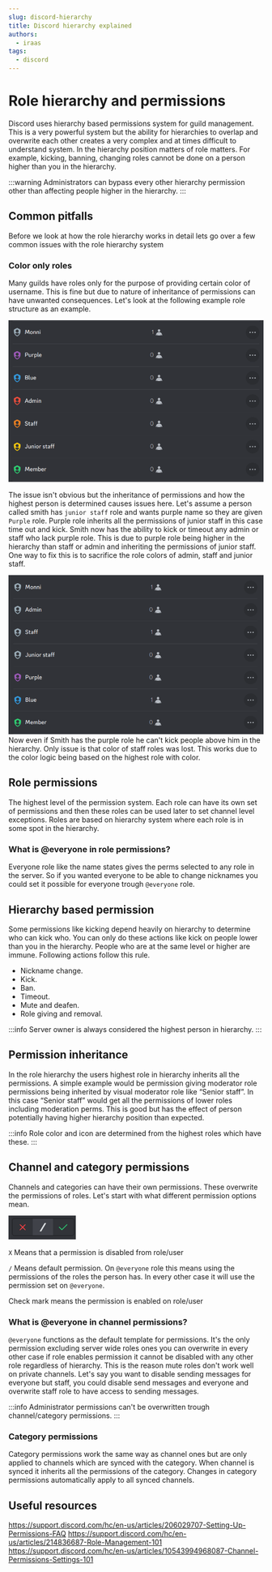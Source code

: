 ```yaml
---
slug: discord-hierarchy
title: Discord hierarchy explained
authors:
  - iraas
tags:
  - discord
---
```

# Role hierarchy and permissions

Discord uses hierarchy based permissions system for guild management. This is a very powerful system but the ability for hierarchies to overlap and overwrite each other creates a very complex and at times difficult to understand system. In the hierarchy position matters of role matters. For example, kicking, banning, changing roles cannot be done on a person higher than you in the hierarchy.

:::warning
Administrators can bypass every other hierarchy permission other than affecting people higher in the hierarchy.
:::


## Common pitfalls
Before we look at how the role hierarchy works in detail lets go over a few common issues with the role hierarchy system

<!-- truncate -->
### Color only roles
Many guilds have roles only for the purpose of providing certain color of username. This is fine but due to nature of inheritance of permissions can have unwanted consequences. Let's look at the following example role structure as an example. 

![role_hierarchy_bad.png](images/role_hierarchy_bad.png)

The issue isn't obvious but the inheritance of permissions and how the highest person is determined causes issues here. Let's assume a person called smith has `junior staff` role and wants purple name so they are given `Purple` role. Purple role inherits all the permissions of junior staff in this case time out and kick. Smith now has the ability to kick or timeout any admin or staff who lack purple role. This is due to purple role being higher in the hierarchy than staff or admin and inheriting the permissions of junior staff. One way to fix this is to sacrifice the role colors of admin, staff and junior staff.

![role_hierarchy_good.png](images/role_hierarchy_good.png)
Now even if Smith has the purple role he can't kick people above him in the hierarchy. Only issue is that color of staff roles was lost. This works due to the color logic being based on the highest role with color.

## Role permissions
The highest level of the permission system. Each role can have its own set of permissions and then these roles can be used later to set channel level exceptions. Roles are based on hierarchy system where each role is in some spot in the hierarchy.

### What is @everyone in role permissions?
Everyone role like the name states gives the perms selected to any role in the server. So if you wanted everyone to be able to change nicknames you could set it possible for everyone trough `@everyone` role.
## Hierarchy based permission
Some permissions like kicking depend heavily on hierarchy to determine who can kick who. You can only do these actions like kick on people lower than you in the hierarchy. People who are at the same level or higher are immune. Following actions follow this rule.
- Nickname change.
- Kick.
- Ban.
- Timeout.
- Mute and deafen.
- Role giving and removal.

:::info
Server owner is always considered the highest person in hierarchy.
:::
## Permission inheritance
In the role hierarchy the users highest role in hierarchy inherits all the permissions. A simple example would be permission giving moderator role permissions being inherited by visual moderator role like “Senior staff”. In this case “Senior staff” would get all the permissions of lower roles including moderation perms. This is good but has the effect of person potentially having higher hierarchy position than expected.

:::info
Role color and icon are determined from the highest roles which have these.
:::

## Channel and category permissions
Channels and categories can have their own permissions. These overwrite the permissions of roles. Let's start with what different permission options mean.

![icons.png](images/icons.png)

`X` Means that a permission is disabled from role/user

`/` Means default permission. On `@everyone` role this means using the permissions of the roles the person has. In every other case it will use the permission set on `@everyone`.

Check mark means the permission is enabled on role/user
### What is @everyone in channel permissions?
`@everyone` functions as the default template for permissions. It's the only permission excluding server wide roles ones you can overwrite in every other case if role enables permission it cannot be disabled with any other role regardless of hierarchy. This is the reason mute roles don't work well on private channels. Let's say you want to disable sending messages for everyone but staff, you could disable send messages and everyone and overwrite staff role to have access to sending messages.

:::info
Administrator permissions can't be overwritten trough channel/category permissions.
:::

### Category permissions
Category permissions work the same way as channel ones but are only applied to channels which are synced with the category. When channel is synced it inherits all the permissions of the category. Changes in category permissions automatically apply to all synced channels.


## Useful resources
https://support.discord.com/hc/en-us/articles/206029707-Setting-Up-Permissions-FAQ
https://support.discord.com/hc/en-us/articles/214836687-Role-Management-101
https://support.discord.com/hc/en-us/articles/10543994968087-Channel-Permissions-Settings-101